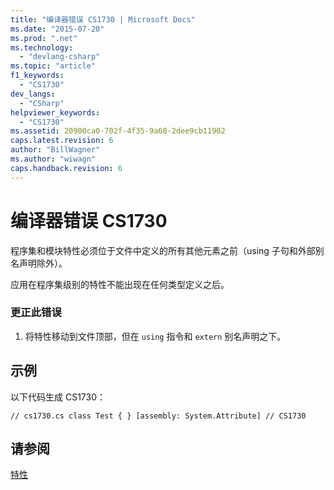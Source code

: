 ```yaml
---
title: "编译器错误 CS1730 | Microsoft Docs"
ms.date: "2015-07-20"
ms.prod: ".net"
ms.technology: 
  - "devlang-csharp"
ms.topic: "article"
f1_keywords: 
  - "CS1730"
dev_langs: 
  - "CSharp"
helpviewer_keywords: 
  - "CS1730"
ms.assetid: 20900ca0-702f-4f35-9a60-2dee9cb11902
caps.latest.revision: 6
author: "BillWagner"
ms.author: "wiwagn"
caps.handback.revision: 6
---
```

# 编译器错误 CS1730
程序集和模块特性必须位于文件中定义的所有其他元素之前（using 子句和外部别名声明除外）。  
  
 应用在程序集级别的特性不能出现在任何类型定义之后。  
  
### 更正此错误  
  
1.  将特性移动到文件顶部，但在 `using` 指令和 `extern` 别名声明之下。  
  
## 示例  
 以下代码生成 CS1730：  
  
```  
// cs1730.cs class Test { } [assembly: System.Attribute] // CS1730  
```  
  
## 请参阅  
 [特性](../Topic/Attributes%20\(C%23%20and%20Visual%20Basic\).md)